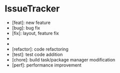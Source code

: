 # IssueTracker 

- [feat]: new feature
- [bug]: bug fix
- [fix]: layout, feature fix
- [docs]: documentation
- [style]: stylling/formatting
- [refactor]: code refactoring
- [test]: test code addition
- [chore]: build task/package manager modification
- [perf]: performance improvement

